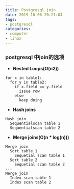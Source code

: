 ```yaml
---
title: Postgresql join
date: 2019-10-06 20:21:04
tags:
- postgresql
categories: 
- computer
- linux
---
```

### postgresql 中join的选项

- **Nested Loops(O(n2))**
```
for x in table1:
  for y in table2:
    if x.field == y.field
      issue row
    else
      keep doing
```

- **Hash joins**
```
Hash join
  Sequentialscan table 1
  Sequentialscan table 2
```

- **Merge joins(O(n * log(n)))**
```
Merge join
  Sort table 1
    Sequetial scan table 1
  Sort table 2
    Sequetial scan table 2
---
Merge join
  Index scan table 1
  Index scan table 2
```
